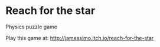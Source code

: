 # Reach for the star
Physics puzzle game

Play this game at: http://jamessimo.itch.io/reach-for-the-star
